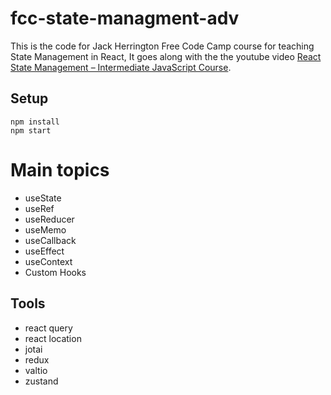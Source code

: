 # fcc-state-managment-adv

This is the code for Jack Herrington Free Code Camp course for teaching State Management in React, It goes along with the the youtube video [React State Management – Intermediate JavaScript Course](https://www.youtube.com/watch?v=-bEzt5ISACA&ab_channel=freeCodeCamp.org).

## Setup

```
npm install
npm start
```

# Main topics

- useState
- useRef
- useReducer
- useMemo
- useCallback
- useEffect
- useContext
- Custom Hooks

## Tools
- react query
- react location
- jotai 
- redux 
- valtio 
- zustand